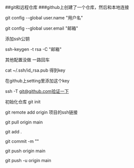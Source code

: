 ##git和远程仓库
###github上创建了一个仓库，然后和本地连接

git config --global user.name "用户名"

git config --global user.email "邮箱"

添加ssh公钥

ssh-keygen -t rsa -C "邮箱"

其他配置没做 一路回车

cat ~/.ssh/id_rsa.pub 得到key

在github上setting里添加这个key

ssh -T git@github.com验证一下

初始化仓库 git init

git remote add origin 项目的ssh链接

git pull origin main

git add .

git commit -m ""

git push origin main

git push -u origin main